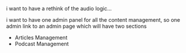 i want to have a rethink of the audio logic...

i want to have one admin panel for all the content management, so one admin link to an admin page which will have two sections  
- Articles Management
- Podcast Management







